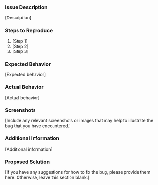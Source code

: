 ### Issue Description

[Description]

### Steps to Reproduce

1. [Step 1]
2. [Step 2]
3. [Step 3]

### Expected Behavior

[Expected behavior]

### Actual Behavior

[Actual behavior]

### Screenshots

[Include any relevant screenshots or images that may help to illustrate the bug that you have encountered.]

### Additional Information

[Additional information]

### Proposed Solution

[If you have any suggestions for how to fix the bug, please provide them here. Otherwise, leave this section blank.]
